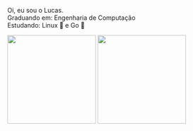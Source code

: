 Oi, eu sou o Lucas. <br>
Graduando em: Engenharia de Computação <br>
Estudando: Linux 🐧 e Go 📘

<div>
<a href="https://github.com/Lucas865"></a>
<img align="center" height="200em" src="https://github-readme-stats.vercel.app/api?username=LucasG42&show_icons=true&theme=blue" />
<img align="center" height="200em" src="https://github-readme-stats.vercel.app/api/top-langs/?username=LucasG42&theme=blue" />
</div>
